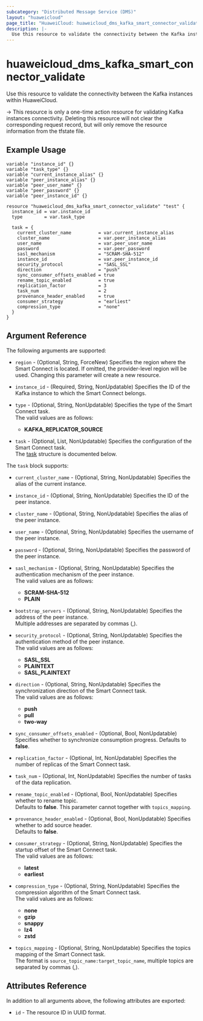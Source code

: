 ```yaml
---
subcategory: "Distributed Message Service (DMS)"
layout: "huaweicloud"
page_title: "HuaweiCloud: huaweicloud_dms_kafka_smart_connector_validate"
description: |-
  Use this resource to validate the connectivity between the Kafka instances within HuaweiCloud.
---
```


# huaweicloud_dms_kafka_smart_connector_validate

Use this resource to validate the connectivity between the Kafka instances within HuaweiCloud.

-> This resource is only a one-time action resource for validating Kafka instances connectivity. Deleting this
   resource will not clear the corresponding request record, but will only remove the resource information from the
   tfstate file.

## Example Usage

```hcl
variable "instance_id" {}
variable "task_type" {}
variable "current_instance_alias" {}
variable "peer_instance_alias" {}
variable "peer_user_name" {}
variable "peer_password" {}
variable "peer_instance_id" {}

resource "huaweicloud_dms_kafka_smart_connector_validate" "test" {
  instance_id = var.instance_id
  type        = var.task_type

  task = {
    current_cluster_name          = var.current_instance_alias
    cluster_name                  = var.peer_instance_alias
    user_name                     = var.peer_user_name
    password                      = var.peer_password
    sasl_mechanism                = "SCRAM-SHA-512"
    instance_id                   = var.peer_instance_id
    security_protocol             = "SASL_SSL"
    direction                     = "push"
    sync_consumer_offsets_enabled = true
    rename_topic_enabled          = true
    replication_factor            = 3
    task_num                      = 2
    provenance_header_enabled     = true
    consumer_strategy             = "earliest"
    compression_type              = "none"
  }
}
```

## Argument Reference

The following arguments are supported:

* `region` - (Optional, String, ForceNew) Specifies the region where the Smart Connect is located.
  If omitted, the provider-level region will be used. Changing this parameter will create a new resource.

* `instance_id` - (Required, String, NonUpdatable) Specifies the ID of the Kafka instance to which the
  Smart Connect belongs.

* `type` - (Optional, String, NonUpdatable) Specifies the type of the Smart Connect task.  
  The valid values are as follows:
  + **KAFKA_REPLICATOR_SOURCE**

* `task` - (Optional, List, NonUpdatable) Specifies the configuration of the Smart Connect task.  
  The [task](#kafka_smart_connector_task_validate) structure is documented below.

<a name="kafka_smart_connector_task_validate"></a>
The `task` block supports:

* `current_cluster_name` - (Optional, String, NonUpdatable) Specifies the alias of the current instance.

* `instance_id` - (Optional, String, NonUpdatable) Specifies the ID of the peer instance.

* `cluster_name` - (Optional, String, NonUpdatable) Specifies the alias of the peer instance.

* `user_name` - (Optional, String, NonUpdatable) Specifies the username of the peer instance.

* `password` - (Optional, String, NonUpdatable) Specifies the password of the peer instance.

* `sasl_mechanism` - (Optional, String, NonUpdatable) Specifies the authentication mechanism of the peer instance.  
  The valid values are as follows:
  + **SCRAM-SHA-512**
  + **PLAIN**

* `bootstrap_servers` - (Optional, String, NonUpdatable) Specifies the address of the peer instance.  
  Multiple addresses are separated by commas (,).

* `security_protocol` - (Optional, String, NonUpdatable) Specifies the authentication method of the peer instance.  
  The valid values are as follows:
  + **SASL_SSL**
  + **PLAINTEXT**
  + **SASL_PLAINTEXT**

* `direction` - (Optional, String, NonUpdatable) Specifies the synchronization direction of the Smart Connect task.  
  The valid values are as follows:
  + **push**
  + **pull**
  + **two-way**

* `sync_consumer_offsets_enabled` - (Optional, Bool, NonUpdatable) Specifies whether to synchronize consumption
  progress. Defaults to **false**.

* `replication_factor` - (Optional, Int, NonUpdatable) Specifies the number of replicas of the Smart Connect task.

* `task_num` - (Optional, Int, NonUpdatable) Specifies the number of tasks of the data replication.

* `rename_topic_enabled` - (Optional, Bool, NonUpdatable) Specifies whether to rename topic.  
  Defaults to **false**. This parameter cannot together with `topics_mapping`.

* `provenance_header_enabled` - (Optional, Bool, NonUpdatable) Specifies whether to add source header.  
  Defaults to **false**.

* `consumer_strategy` - (Optional, String, NonUpdatable) Specifies the startup offset of the Smart Connect task.  
  The valid values are as follows:
  + **latest**
  + **earliest**

* `compression_type` - (Optional, String, NonUpdatable) Specifies the compression algorithm of the Smart Connect task.  
  The valid values are as follows:
  + **none**
  + **gzip**
  + **snappy**
  + **lz4**
  + **zstd**

* `topics_mapping` - (Optional, String, NonUpdatable) Specifies the topics mapping of the Smart Connect task.  
  The format is `source_topic_name:target_topic_name`, multiple topics are separated by commas (,).

## Attributes Reference

In addition to all arguments above, the following attributes are exported:

* `id` - The resource ID in UUID format.
